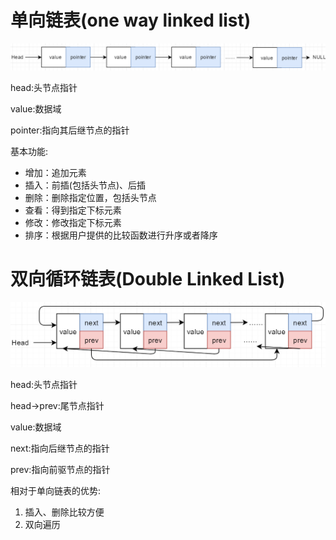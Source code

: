 # 单向链表(one way linked list)

![](./pic/20180213105826.png)


head:头节点指针

value:数据域

pointer:指向其后继节点的指针

基本功能:

*   增加：追加元素
*   插入：前插(包括头节点)、后插
*   删除：删除指定位置，包括头节点
*   查看：得到指定下标元素
*   修改：修改指定下标元素
*   排序：根据用户提供的比较函数进行升序或者降序

# 双向循环链表(Double Linked List)

![](./pic/20180213143700.png)


head:头节点指针

head->prev:尾节点指针

value:数据域

next:指向后继节点的指针

prev:指向前驱节点的指针

相对于单向链表的优势:

1.  插入、删除比较方便
2.  双向遍历
